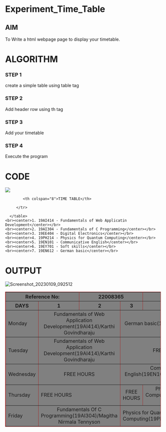 # Experiment_Time_Table

## AIM
To Write a html webpage page to display your timetable.

# ALGORITHM
### STEP 1
create a simple table using table tag
### STEP 2
Add header row using th tag
### STEP 3
Add your timetable
### STEP 4
Execute the program

# CODE
<!DOCTYPE html>
<html>

   <head>
      <title>TIME TABLE</title>
   </head>

   <body>
 <img src="logo.png"></img>
      <table border = "1" cellspacing="1" bordercolor="brown" bgcolor="grey">
         <tr>
       
            <th colspan="8">TIME TABLE</th>

         </tr>
 <tr>
  <th colspan="2">Reference No:</th>
         <th colspan="2">22008365</th>
  <th colspan="2">Name: </th>
  <th colspan="2">KISHORE.N</th>
 </tr>
         <tr>
            <th>DAYS</th>
            <th>1</th>
            <th>2</th>
            <th>3</th>
            <th>4</th>
            <th>5</th>
            <th>6</th>
            <th>7</th>
            <th>8</th> 
            <th>9</th>
         </tr>
       
 
  <tr>
             <td>Monday</td>
             <td colspan="2"><center>Fundamentals of Web Application Development(19AI414)/Karthi Govindharaju</center></td>
             <td colspan="2"><center>German basic(19EN612)/Varghese Y</center></td>
             <td><center>Mentoring(ECA-M-AIDS)/Lavanya G</center></td>
             <td colspan="2"><center>Fundamentals Of C Programming(19AI304)/Magitha Nirmala Tennyson</center></td>
</tr>
<tr>
             <td>Tuesday</td>
             <td colspan="2"><center>Fundamentals of Web Application Development(19AI414)/Karthi Govindharaju</center></td>
             <td colspan="2"><center>FREE HOURS</center></td>
             <td><center>LUNCH BREAK</center></td>
             <td colspan="2"<center>Digital Electronics(19EE404)/Anishkumar J</center></td>
</tr>
<tr>
             <td>Wednesday</td>
             <td colspan="2"><center>FREE HOURS</center></td>
             <td colspan="2"><center>Communicative English(19EN101)/Freeda Rajakumar R</center></td>
             <td><center>LUNCH BREAK</center></td>
             <td colspan="2"><center>Digital Electronics(19EE404)/Anishkumar J</center></td>
             <td colspan="2"><center>German basic(19EN612)/Varghese Y</center></td>
</tr>
  <tr>
             <td>Thursday</td>
             <td colspan="2"<center>FREE HOURS</center></td>
             <td colspan="1"><center>FREE HOURS</center></td>
             <td colspan="1"><center>Physics for Quantum Computing(19PH214)/Ramki C</center></td>
             <td><center>LUNCH BREAK</center></td>
             <td colspan="2"><center>FREEHOURS</center></td>
             <td colspan="2"><center>Soft Skills(19EY701)/Sneha Priya P</center></td>
</tr>
<tr>
             <td>Friday</td>
             <td colspan="2"><center>Fundamentals Of C Programming(19AI304)/Magitha Nirmala Tennyson</center></td>
             <td colspan="2"><center></center>Physics for Quantum Computing(19PH214)/Ramki C</td>
             <td><center>LUNCH BREAK</center></td>
             <td colspan="2"><center>Fundamentals of Web Application Development(19AI414)/Karthi Govindharaju</center></td>
             <td colspan="2"><center>Communicative English(19EN101)/Freeda Rajakumar R</center></td>
</tr>

 
        
      </table>
    <br><center>1. 19AI414 - Fundamentals of Web Applicatin Development</center></br>
    <br><center>2. 19AI304 - Fundamentals of C Programming</center></br>
    <br><center>3. 19EE404 - Digital Electronics</center></br>
    <br><center>4. 19PH214 - Physics for Quantum Computing</center></br>
    <br><center>5. 19EN101 - Communicative English</center></br>
    <br><center>6. 19EY701 - Soft skills</center></br>
    <br><center>7. 19EN612 - German basic</center></br>
    
      
     
   </body>
</html>

# OUTPUT
![Screenshot_20230109_092512](https://user-images.githubusercontent.com/118707090/211453863-c1eda069-bdc1-43b1-aa9a-2085a3345a2f.png)

